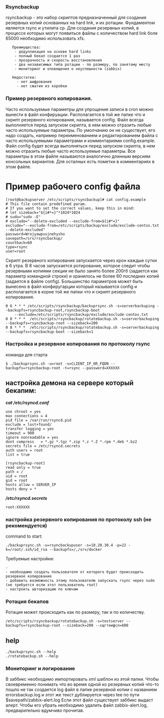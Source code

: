 ### Rsyncbackup 
rsyncbackup - это набор скриптов предназначенный для создания резервных копий основанных на hard link, и их ротации. Фундаментом является rsync и утилита cp. Для создания резервных копий, в процессе которых могут появиться файлы с количеством hard link боле 65000 необходимо использовать xfs.
```
   Преимущества:
    - дедупликация на основе hard links 
    - полный бекап создается 1 раз
    - прозрачность и скорость восстановления
    - два независимых типа ротации - по размеру, по занятому месту 
    - мониторинг и оповещения о неуспешности (zabbix)
    
   Недостатки:
     - нет шифрования
     - нет сжатия из коробки
```

### Пример резервного копирования. 
Часто используемые параметры для упрощения записи в cron можно вынести в файл конфируации. Располагается в той же папке что и скрипт резервного копирования, называется config. Файл всегда выполняется перед запуском скрипта, в нем можно отразить любые часто используемые параметры. 
По умолчанию он не существует, его надо создать, например переименованием и редактированием файла с часто используемыми параметрами и комментариями config.example. Файл config  будет всегда выполняться перед запуском скрипта, в нем можно отразить любые часто используемые параметры. Все параметры в этом файле называются аналогично длинным версиям консольных вариантов. Для осталных есть пометки в комментариях в этом файле. 
# Пример рабочего config файла
```
[root@backupserver /etc/scripts/rsyncbackup]# cat config.example
# This file contain predefined param.
# If you want to set the correct values, keep this in mind:
# let sizeback="${i#*=}"*1024*1024
# sudo="sudo -E"
# exclude="--delete-excluded --exclude-from=${i#*=}"
exclude="--exclude-from=/etc/scripts/backup/exclude/exclude-centos.txt --delete-excluded"
password=Wrojyawpvujnehysho
savepath=/srv/rsyncbackup/
countback=60
type=rsync
user=root
```

Скрипт резервного копирования запускается через крон каждые сутки в 6 утра. В 8 часов запускается ротирование, которое следит чтобы резервными копиями секции не было занято более 200гб (задается как параметр командной строки) и хранилось не более 60 последних копий (задается в файле config). Большинство параметров может быть вынесено в файл конфиругарции который называется config и располагается в корне той же папки что и скрипт резервного копирования.
```
0 6 * * * /etc/scripts/rsyncbackup/backuprsync.sh -s=serverbackuping --backupfs=rsyncbackup-root,rsyncbackup-boot  
    --exclude=/etc/scripts/rsyncbackup/exclude/exclude-centos.txt 
0 8 * * *  /etc/scripts/rsyncbackup/rotatebackup.sh -s=serverbackuping --backupfs=rsyncbackup-root --sizeback=200
0 8 * * *  /etc/scripts/rsyncbackup/rotatebackup.sh -s=serverbackuping --backupfs=rsyncbackup-boot --sizeback=1
```


### Настройка и резервное копирования по протоколу rsync
команда для старта
```
$ ./backuprsync.sh -u=root -s=CLIENT_IP_OR_FQDN --backupfs=rsyncbackup-root -t=rsync --password=XXXXXX
```
## настройка демона на сервере который бекапим:
***cat /etc/rsyncd.conf***

```
use chroot = yes
max connections = 4
pid file = /var/run/rsyncd.pid
exclude = lost+found/
transfer logging = yes
timeout = 900
ignore nonreadable = yes
dont compress   = *.gz *.tgz *.zip *.z *.Z *.rpm *.deb *.bz2
secrets file = /etc/rsyncd.secrets 
auth users = root
list = true

[rsyncbackup-root]
read only = true
path = /
uid = root
gid = root
hosts allow = SERVER_IP
hosts deny = *
```

***/etc/rsyncd.secrets***

```
root:XXXXXX
```

### настройка резервного копирования по протоколу ssh (не рекомендуется)
command to start:

```
./backuprsync.sh -u=rsyncbackupuser -s=10.20.30.4 -p=22 -k=/root/.ssh/id_rsa --backupfs=/,/srv/docker
```
Требуемые настройки:

```
- 
- необходимо создать пользователя от которого будет происходить резервное копирование
- добавить возможность этому пользователю запускать rsync через sudo (не требуется если этот пользователь root)
- настроить авторизацию по ключам 
```


### Ротация бекапов 
Ротация может происходить как по размеру, так и по количеству.
```
/etc/scripts/rsyncbackup/rotatebackup.sh -s=testserver --backupfs=rsyncbackup-root --sizeback=200 --сщгтеифсл=600
```

## help

```
./backuprsync.sh --help
./rotatebackup.sh --help
```

### Мониторинг и логирование
В заббикс необходимо импортировать xml шаблон из этой папки. Чтобы своевременно понимать что во время одной из резервных копий что-то пошло не так создается log файл в папке резервной копии с названием errorsbackup.log  и этот же текст дублируется через tee по пути $savepath/zabbix-alert.log
Если этот файл существует заббикс выдаст алерт. Чтобы его убрать необходимо удалить файл zabbix-alert.log, предварительно вдумчиво прочитав.
